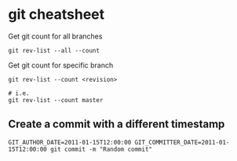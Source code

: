# git cheatsheet

Get git count for all branches
```
git rev-list --all --count
```

Get git count for specific branch
```
git rev-list --count <revision>

# i.e.
git rev-list --count master
```

## Create a commit with a different timestamp
```
GIT_AUTHOR_DATE=2011-01-15T12:00:00 GIT_COMMITTER_DATE=2011-01-15T12:00:00 git commit -m "Random commit"
```
